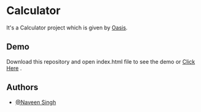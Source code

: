 
# Calculator

It's a Calculator project which is given by [Oasis](https://www.oasisinfobyte.com/). 


## Demo

Download this repository and open index.html file to see the demo or [Click Here](https://oasis-calculator.vercel.app/)  .


## Authors

- [@Naveen Singh](https://github.com/iamnaveensingh/)

